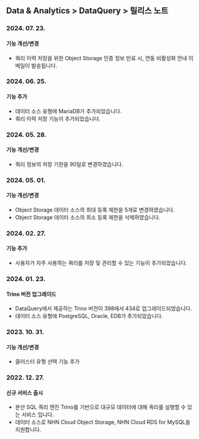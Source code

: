 ## Data & Analytics > DataQuery > 릴리스 노트

### 2024. 07. 23.
#### 기능 개선/변경
* 쿼리 이력 저장을 위한 Object Storage 인증 정보 만료 시, 연동 비활성화 안내 이메일이 발송됩니다.

### 2024. 06. 25.
#### 기능 추가
* 데이터 소스 유형에 MariaDB가 추가되었습니다.
* 쿼리 이력 저장 기능이 추가되었습니다.

### 2024. 05. 28.
#### 기능 개선/변경
* 쿼리 정보의 저장 기한을 90일로 변경하였습니다.

### 2024. 05. 01.
#### 기능 개선/변경
* Object Storage 데이터 소스의 최대 등록 제한을 5개로 변경하였습니다.
* Object Storage 데이터 소스의 최소 등록 제한을 삭제하였습니다.

### 2024. 02. 27.
#### 기능 추가
- 사용자가 자주 사용하는 쿼리를 저장 및 관리할 수 있는 기능이 추가되었습니다.

### 2024. 01. 23.   
#### Trino 버전 업그레이드
* DataQuery에서 제공하는 Trino 버전이 398에서 434로 업그레이드되었습니다.
* 데이터 소스 유형에 PostgreSQL, Oracle, EDB가 추가되었습니다.

### 2023. 10. 31.
#### 기능 개선/변경
* 클러스터 유형 선택 기능 추가

### 2022. 12. 27.

#### 신규 서비스 출시

* 분산 SQL 쿼리 엔진 Trino를 기반으로 대규모 데이터에 대해 쿼리를 실행할 수 있는 서비스 입니다.
* 데이터 소스로 NHN Cloud Object Storage, NHN Cloud RDS for MySQL을 지원합니다.
